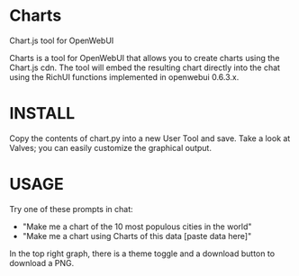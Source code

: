 # Charts
Chart.js tool for OpenWebUI

Charts is a tool for OpenWebUI that allows you to create charts using the Chart.js cdn. The tool will embed the resulting chart directly into the chat using the RichUI functions implemented in openwebui 0.6.3.x.

# INSTALL
Copy the contents of chart.py into a new User Tool and save. Take a look at Valves; you can easily customize the graphical output.

# USAGE
Try one of these prompts in chat:
- "Make me a chart of the 10 most populous cities in the world"
- "Make me a chart using Charts of this data [paste data here]"

In the top right graph, there is a theme toggle and a download button to download a PNG.

